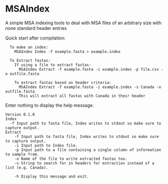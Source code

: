 # MSAIndex
A simple MSA indexing tools to deal with MSA files of an arbitrary size with none standard header entries

Quick start after compilation:

```
  To make an index:
    MSAIndex Index -f example.fasta > example.index 
    
  To Extract fastas:
    If using a file to extract fastas:
      MSAIndex Extract -f example.fasta -i example.index -p file.csv -o outfile.fasta
 
    To extract fastas based on header criteria:
      MSAIndex Extract -f example.fasta -i example.index -s Canada -o outfile.fasta
      This will extract all fastas with Canada in their header
```

Enter nothing to display the help message.

```
Version 0.1.0
Index
  -f Input path to fasta file, Index writes to stdout so make sure to capture output.
Extract
	-f Input path to fasta file, Index writes to stdout so make sure to capture output.
	-i Input path to Index file.
	-p Input path to a file containing a single column of information to sample from.
	-o Name of the file to write extracted fastas too.
	-s String to search for in headers for extraction instead of a list (e.g. Canada).
	
	-h Display this message and exit.
```
